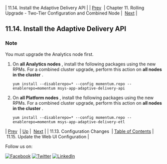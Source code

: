 | 11.14. Install the Adaptive Delivery API |
| [Prev](upgrade.two_tier.configuration.config_all_nodes_rolling.php)  | Chapter 11. Rolling Upgrade - Two-Tier Configuration and Combined Node |  [Next](upgrade.two_tier.configuration.webui_rolling.php) |

## 11.14. Install the Adaptive Delivery API

### Note

You must upgrade the Analytics node first.

1.  On **all Analytics nodes** , install the following packages using the new RPMs. For a combined cluster upgrade, perform this action on **all nodes in the cluster** .

    `yum install --disablerepo=* --config momentum.repo --enablerepo=momentum msys-app-adaptive-delivery-api`
2.  On **all Platform nodes** , install the following packages using the new RPMs. For a combined cluster upgrade, perform this action on **all nodes in the cluster** .

    `yum install --disablerepo=* --config momentum.repo --enablerepo=momentum msys-app-adaptive-delivery-etl`

| [Prev](upgrade.two_tier.configuration.config_all_nodes_rolling.php)  | [Up](upgrade.two_tier_configuration_rolling.php) |  [Next](upgrade.two_tier.configuration.webui_rolling.php) |
| 11.13. Configuration Changes  | [Table of Contents](index.php) |  11.15. Update the Web UI Configuration |

Follow us on:

[![Facebook](https://support.messagesystems.com/images/icon-facebook.png)](http://www.facebook.com/messagesystems) [![Twitter](https://support.messagesystems.com/images/icon-twitter.png)](http://twitter.com/#!/MessageSystems) [![LinkedIn](https://support.messagesystems.com/images/icon-linkedin.png)](http://www.linkedin.com/company/message-systems)